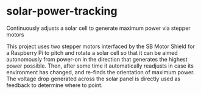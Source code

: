 # solar-power-tracking
Continuously adjusts a solar cell to generate maximum power via stepper motors

This project uses two stepper motors interfaced by the SB Motor Shield for a Raspberry Pi to pitch and rotate a solar cell so that it can be aimed autonomously from power-on in the direction that generates the highest power possible. Then, after some time it automatically readjusts in case its environment has changed, and re-finds the orientation of maximum power. The voltage drop generated across the solar panel is directly used as feedback to determine where to point.
